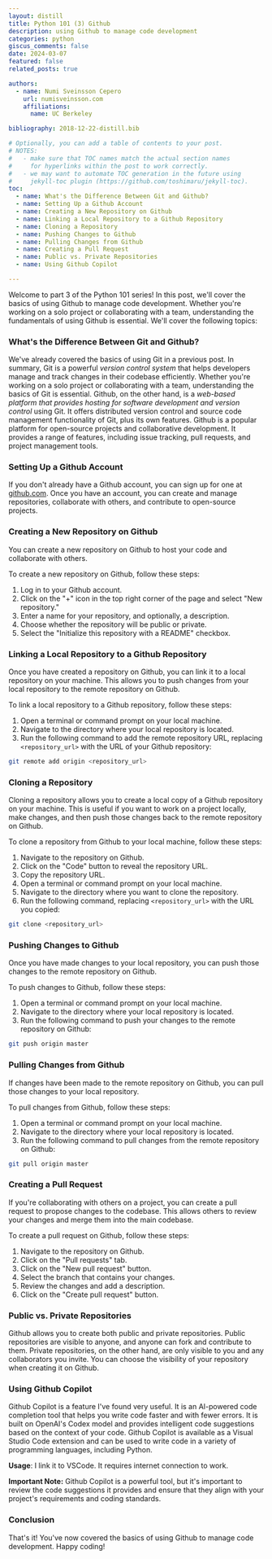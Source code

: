 ```yaml
---
layout: distill
title: Python 101 (3) Github
description: using Github to manage code development
categories: python
giscus_comments: false
date: 2024-03-07
featured: false
related_posts: true

authors:
  - name: Numi Sveinsson Cepero
    url: numisveinsson.com
    affiliations:
      name: UC Berkeley

bibliography: 2018-12-22-distill.bib

# Optionally, you can add a table of contents to your post.
# NOTES:
#   - make sure that TOC names match the actual section names
#     for hyperlinks within the post to work correctly.
#   - we may want to automate TOC generation in the future using
#     jekyll-toc plugin (https://github.com/toshimaru/jekyll-toc).
toc:
  - name: What's the Difference Between Git and Github?
  - name: Setting Up a Github Account
  - name: Creating a New Repository on Github
  - name: Linking a Local Repository to a Github Repository
  - name: Cloning a Repository
  - name: Pushing Changes to Github
  - name: Pulling Changes from Github
  - name: Creating a Pull Request
  - name: Public vs. Private Repositories
  - name: Using Github Copilot

---
```


Welcome to part 3 of the Python 101 series! In this post, we'll cover the basics of using Github to manage code development. Whether you're working on a solo project or collaborating with a team, understanding the fundamentals of using Github is essential. We'll cover the following topics:

### What's the Difference Between Git and Github?

We've already covered the basics of using Git in a previous post. In summary, Git is a powerful *version control system* that helps developers manage and track changes in their codebase efficiently. Whether you're working on a solo project or collaborating with a team, understanding the basics of Git is essential. Github, on the other hand, is a *web-based platform that provides hosting for software development and version control* using Git. It offers distributed version control and source code management functionality of Git, plus its own features. Github is a popular platform for open-source projects and collaborative development. It provides a range of features, including issue tracking, pull requests, and project management tools.

### Setting Up a Github Account

If you don't already have a Github account, you can sign up for one at [github.com](
https://github.com). Once you have an account, you can create and manage repositories, collaborate with others, and contribute to open-source projects.

### Creating a New Repository on Github

You can create a new repository on Github to host your code and collaborate with others.

To create a new repository on Github, follow these steps:

1. Log in to your Github account.
2. Click on the "+" icon in the top right corner of the page and select "New repository."
3. Enter a name for your repository, and optionally, a description.
4. Choose whether the repository will be public or private.
5. Select the "Initialize this repository with a README" checkbox.

### Linking a Local Repository to a Github Repository

Once you have created a repository on Github, you can link it to a local repository on your machine. This allows you to push changes from your local repository to the remote repository on Github.

To link a local repository to a Github repository, follow these steps:

1. Open a terminal or command prompt on your local machine.
2. Navigate to the directory where your local repository is located.
3. Run the following command to add the remote repository URL, replacing `<repository_url>` with the URL of your Github repository:

```bash
git remote add origin <repository_url>
```

### Cloning a Repository

Cloning a repository allows you to create a local copy of a Github repository on your machine. This is useful if you want to work on a project locally, make changes, and then push those changes back to the remote repository on Github.

To clone a repository from Github to your local machine, follow these steps:

1. Navigate to the repository on Github.
2. Click on the "Code" button to reveal the repository URL.
3. Copy the repository URL.
4. Open a terminal or command prompt on your local machine.
5. Navigate to the directory where you want to clone the repository.
6. Run the following command, replacing `<repository_url>` with the URL you copied:

```bash
git clone <repository_url>
```

### Pushing Changes to Github

Once you have made changes to your local repository, you can push those changes to the remote repository on Github.

To push changes to Github, follow these steps:

1. Open a terminal or command prompt on your local machine.
2. Navigate to the directory where your local repository is located.
3. Run the following command to push your changes to the remote repository on Github:

```bash
git push origin master
```

### Pulling Changes from Github

If changes have been made to the remote repository on Github, you can pull those changes to your local repository.

To pull changes from Github, follow these steps:

1. Open a terminal or command prompt on your local machine.
2. Navigate to the directory where your local repository is located.
3. Run the following command to pull changes from the remote repository on Github:

```bash
git pull origin master
```

### Creating a Pull Request

If you're collaborating with others on a project, you can create a pull request to propose changes to the codebase. This allows others to review your changes and merge them into the main codebase.

To create a pull request on Github, follow these steps:

1. Navigate to the repository on Github.
2. Click on the "Pull requests" tab.
3. Click on the "New pull request" button.
4. Select the branch that contains your changes.
5. Review the changes and add a description.
6. Click on the "Create pull request" button.

### Public vs. Private Repositories

Github allows you to create both public and private repositories. Public repositories are visible to anyone, and anyone can fork and contribute to them. Private repositories, on the other hand, are only visible to you and any collaborators you invite. You can choose the visibility of your repository when creating it on Github.

### Using Github Copilot

Github Copilot is a feature I've found very useful. It is an AI-powered code completion tool that helps you write code faster and with fewer errors. It is built on OpenAI's Codex model and provides intelligent code suggestions based on the context of your code. Github Copilot is available as a Visual Studio Code extension and can be used to write code in a variety of programming languages, including Python.

**Usage**: I link it to VSCode. It requires internet connection to work.

**Important Note:** Github Copilot is a powerful tool, but it's important to review the code suggestions it provides and ensure that they align with your project's requirements and coding standards.

### Conclusion

That's it! You've now covered the basics of using Github to manage code development. Happy coding!